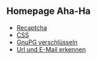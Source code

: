 ## Homepage Aha-Ha

- [Recaptcha](Recaptcha.md)
- [CSS](/css)
- [GnuPG verschlüsseln](Gpg-zip.md)
- [Url und E-Mail erkennen](urlemail.md)
